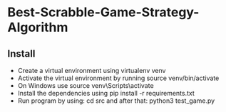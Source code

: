 # Best-Scrabble-Game-Strategy-Algorithm

## Install

- Create a virtual environment using virtualenv venv
- Activate the virtual environment by running source venv/bin/activate
- On Windows use source venv\Scripts\activate
- Install the dependencies using pip install -r requirements.txt
- Run program by using: cd src and after that: python3 test_game.py